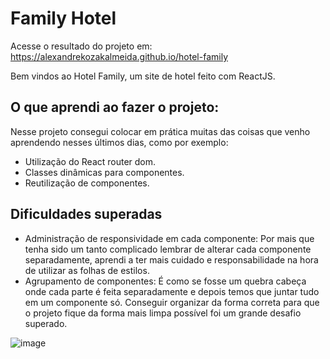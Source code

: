 # Family Hotel

Acesse o resultado do projeto em: https://alexandrekozakalmeida.github.io/hotel-family

Bem vindos ao Hotel Family, um site de hotel feito com ReactJS.

## O que aprendi ao fazer o projeto: 

Nesse projeto  consegui colocar em prática muitas das coisas que venho aprendendo nesses últimos dias, como por exemplo:
* Utilização do React router dom.
* Classes dinâmicas para componentes.
* Reutilização de componentes.

## Dificuldades superadas

* Administração de responsividade em cada componente: Por mais que tenha sido um tanto complicado lembrar de alterar cada componente separadamente, aprendi a ter mais cuidado e responsabilidade na hora de utilizar as folhas de estilos.
* Agrupamento de componentes: É como se fosse um quebra cabeça onde cada parte é feita separadamente e depois temos que juntar tudo em um componente só. Conseguir organizar da forma correta para que o projeto fique da forma mais limpa possível foi um grande desafio superado.



![image](https://user-images.githubusercontent.com/98601344/201940518-7ccbb2e7-a7ed-4643-8ca0-03044faf081c.png)
